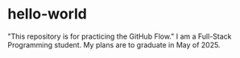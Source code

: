 # hello-world
"This repository is for practicing the GitHub Flow."
I am a Full-Stack Programming student. My plans are to graduate in May of 2025. 
